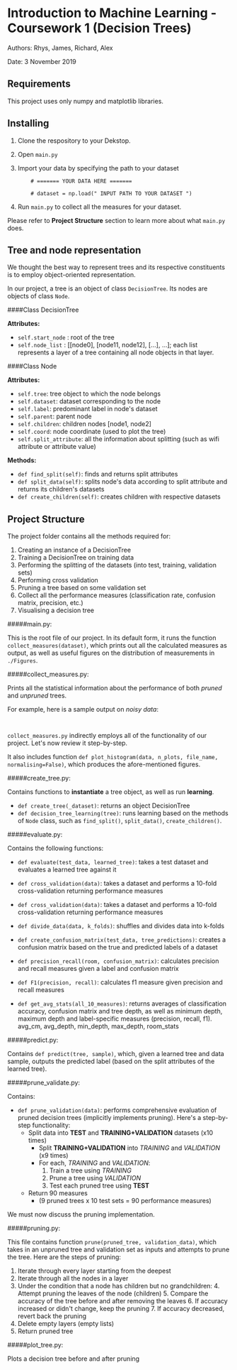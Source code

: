 # Introduction to Machine Learning - Coursework 1 (Decision Trees)

Authors: Rhys, James, Richard, Alex

Date: 3 November 2019


## Requirements

This project uses only numpy and matplotlib libraries.


## Installing

1. Clone the respository to your Dekstop.
2. Open `main.py`
3. Import your data by specifying the path to your dataset

    ```
        # ======= YOUR DATA HERE =======
    
        # dataset = np.load(" INPUT PATH TO YOUR DATASET ")
    ```
4. Run `main.py` to collect all the measures for your dataset. 

Please refer to **Project Structure** section to learn more about what `main.py` does.

 

## Tree and node representation

We thought the best way to represent trees and its respective constituents is to employ object-oriented representation.

In our project, a tree is an object of class `DecisionTree`. Its nodes are objects of class `Node`.



####Class DecisionTree

**Attributes:**

* `self.start_node` : root of the tree
* `self.node_list` : [[node0], [node11, node12], [...], ...]; each list represents a layer of a tree containing
all node objects in that layer.


####Class Node

**Attributes:**

* `self.tree`: tree object to which the node belongs
* `self.dataset`: dataset corresponding to the node
* `self.label`: predominant label in node's dataset
* `self.parent`: parent node
* `self.children`: children nodes [node1, node2]
* `self.coord`: node coordinate (used to plot the tree)
* `self.split_attribute`: all the information about splitting (such as wifi attribute or attribute value)


**Methods:**

* `def find_split(self)`: finds and returns split attributes
* `def split_data(self)`: splits node's data according to split attribute and returns its children's datasets
* `def create_children(self)`: creates children with respective datasets




## Project Structure

The project folder contains all the methods required for:
1. Creating an instance of a DecisionTree
2. Training a DecisionTree on training data
3. Performing the splitting of the datasets (into test, training, validation sets)
4. Performing cross validation 
5. Pruning a tree based on some validation set
6. Collect all the performance measures (classification rate, confusion matrix, precision, etc.)
7. Visualising a decision tree


#####main.py:

This is the root file of our project. In its default form, it runs the function `collect_measures(dataset)`,
which prints out all the calculated measures as output, as well as useful figures on the distribution of
measurements in `./Figures`.


#####collect_measures.py:

Prints all the statistical information about the performance of both *pruned* and *unpruned* trees.

For example, here is a sample output on *noisy data*:

```


```


`collect_measures.py` indirectly employs all of the functionality of our project. Let's now review 
it step-by-step.

It also includes function `def plot_histogram(data, n_plots, file_name, normalising=False)`, which produces the afore-mentioned figures.

#####create_tree.py:

Contains functions to **instantiate** a tree object, as well as run **learning**.

* `def create_tree(_dataset)`: returns an object DecisionTree
* `def decision_tree_learning(tree)`: runs learning based on the methods of `Node` class, such as `find_split()`,
 `split_data()`, `create_children()`.



#####evaluate.py:

Contains the following functions:

* `def evaluate(test_data, learned_tree)`: takes a test dataset and evaluates a learned tree against it

* `def cross_validation(data)`: takes a dataset and performs a 10-fold cross-validation returning performance measures

* `def cross_validation(data)`: takes a dataset and performs a 10-fold cross-validation returning performance measures

* `def divide_data(data, k_folds)`: shuffles and divides data into k-folds

* `def create_confusion_matrix(test_data, tree_predictions)`: creates a confusion matrix based on the true and predicted labels
of a dataset

* `def precision_recall(room, confusion_matrix)`: calculates precision and recall measures given a label and confusion matrix

* `def F1(precision, recall)`: calculates f1 measure given precision and recall measures

* `def get_avg_stats(all_10_measures)`: returns averages of classification accuracy, confusion matrix and
tree depth, as well as minimum depth, maximum depth and label-specific measures (precision, recall, f1).
avg_cm, avg_depth, min_depth, max_depth, room_stats



#####predict.py:

Contains `def predict(tree, sample)`, which, given a learned tree and data sample, outputs
the predicted label (based on the split attributes of the learned tree).


#####prune_validate.py:

Contains:

* `def prune_validation(data)`: performs comprehensive evaluation of pruned decision trees (implicitly implements
pruning). Here's a step-by-step functionality:
    * Split data into **TEST** and **TRAINING+VALIDATION** datasets (x10 times)
        * Split **TRAINING+VALIDATION** into *TRAINING* and *VALIDATION* (x9 times)
        * For each, *TRAINING* and *VALIDATION*:
            1. Train a tree using *TRAINING*
            2. Prune a tree using *VALIDATION*
            3. Test each pruned tree using **TEST** 
    * Return 90 measures
      - (9 pruned trees x 10 test sets = 90 performance measures)
        
        
 We must now discuss the pruning implementation.
 
 
 
#####pruning.py:

This file contains function `prune(pruned_tree, validation_data)`, which takes in an unpruned tree and validation set as inputs
and attempts to prune the tree. Here are the steps of pruning:

1. Iterate through every layer starting from the deepest
2. Iterate through all the nodes in a layer
3. Under the condition that a node has children but no grandchildren:
    4. Attempt pruning the leaves of the node (children)
    5. Compare the accuracy of the tree before and after removing the leaves
        6. If accuracy increased or didn't change, keep the pruning
        7. If accuracy decreased, revert back the pruning
8. Delete empty layers (empty lists)
9. Return pruned tree        


#####plot_tree.py:

Plots a decision tree before and after pruning
































    

